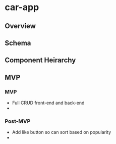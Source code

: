# car-app

## Overview

## Schema

## Component Heirarchy

## MVP
### MVP
* Full CRUD front-end and back-end
* 
### Post-MVP
* Add like button so can sort based on popularity
* 
